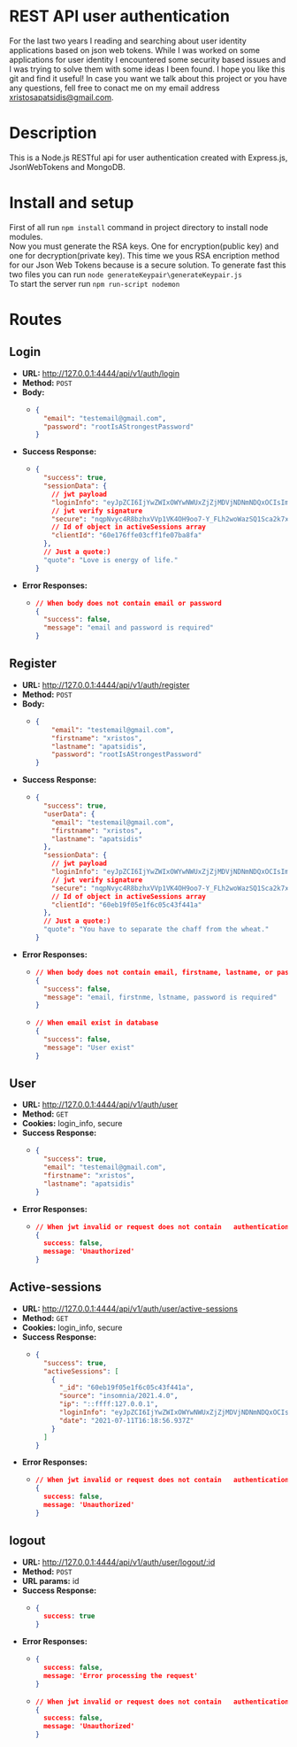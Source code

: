 REST API user authentication
============
For the last two years I reading and searching about user identity applications based on json web tokens.
While I was worked on some applications for user identity I encountered some security based issues and I was trying to solve them with some ideas I been found.
I hope you like this git and find it useful!
In case you want we talk about this project or you have any questions, fell free to conact me on my email address xristosapatsidis@gmail.com.

# Description
This is a Node.js RESTful api for user authentication created with Express.js, JsonWebTokens and MongoDB.

# Install and setup
First of all run ```npm install``` command in project directory to install node modules. <br>
Now you must generate the RSA keys. One for encryption(public key) and one for decryption(private key). This time we yous RSA encription method for our Json Web Tokens because is a secure solution. To generate fast this two files you can run ```node generateKeypair\generateKeypair.js```  <br>
To start the server run ```npm run-script nodemon``` <br>

# Routes
## Login
* **URL:** http://127.0.0.1:4444/api/v1/auth/login
* **Method:** `POST`
* **Body:** 
  * ```json
    {
      "email": "testemail@gmail.com",
      "password": "rootIsAStrongestPassword"
    }
    ```
* **Success Response:**
  * ```json
    {
      "success": true,
      "sessionData": {
        // jwt payload
        "loginInfo": "eyJpZCI6IjYwZWIxOWYwNWUxZjZjMDVjNDNmNDQxOCIsImlhdCI6MTYyNjAyMDMzNn0",
        // jwt verify signature
        "secure": "nqpNvyc4R8bzhxVVp1VK4OH9oo7-Y_FLh2woWazSQ1Sca2k7xGsfRszAUUwGN0eOyvNFiKeNjjyqgwLnM3OWOxs35uenbIGknbNQMUqG8mbhebtyisfYYtMybf-D64refxaA...",
        // Id of object in activeSessions array
        "clientId": "60e176ffe03cff1fe07ba8fa"
      },
      // Just a quote:)
      "quote": "Love is energy of life."
    }
    ```
* **Error Responses:**
  * ```json
    // When body does not contain email or password
    {
      "success": false,
      "message": "email and password is required"
    }
    ```

## Register
* **URL:** http://127.0.0.1:4444/api/v1/auth/register
* **Method:** `POST`
* **Body:** 
  * ```json
    {
	    "email": "testemail@gmail.com",
	    "firstname": "xristos",
	    "lastname": "apatsidis",
	    "password": "rootIsAStrongestPassword"
    }
    ```
* **Success Response:**
  * ```json
    {
      "success": true,
      "userData": {
        "email": "testemail@gmail.com",
        "firstname": "xristos",
        "lastname": "apatsidis"
      },
      "sessionData": {
        // jwt payload
        "loginInfo": "eyJpZCI6IjYwZWIxOWYwNWUxZjZjMDVjNDNmNDQxOCIsImlhdCI6MTYyNjAyMDMzNn0",
        // jwt verify signature
        "secure": "nqpNvyc4R8bzhxVVp1VK4OH9oo7-Y_FLh2woWazSQ1Sca2k7xGsfRszAUUwGN0eOyvNFiKeNjjyqgwLnM3OWOxs35uenbIGknbNQMUqG8mbhebtyisfYYtMybf-D64refxaA...",
        // Id of object in activeSessions array
        "clientId": "60eb19f05e1f6c05c43f441a"
      },
      // Just a quote:)
      "quote": "You have to separate the chaff from the wheat."
    }
    ```
* **Error Responses:**
  * ```json
    // When body does not contain email, firstname, lastname, or password
    {
      "success": false,
      "message": "email, firstnme, lstname, password is required"
    }
    ```

  * ```json
    // When email exist in database
    {
      "success": false,
      "message": "User exist"
    }
    ```

## User
* **URL:** http://127.0.0.1:4444/api/v1/auth/user
* **Method:** `GET`
* **Cookies:** login_info, secure
* **Success Response:**
  * ```json
    {
      "success": true,
      "email": "testemail@gmail.com",
      "firstname": "xristos",
      "lastname": "apatsidis"
    }
    ```
* **Error Responses:**
  * ```json
    // When jwt invalid or request does not contain   authentication cookies or jwt is invalid
    {
      success: false,
      message: 'Unauthorized'
    }
    ```

## Active-sessions
* **URL:** http://127.0.0.1:4444/api/v1/auth/user/active-sessions
* **Method:** `GET`
* **Cookies:** login_info, secure
* **Success Response:**
  * ```json
    {
      "success": true,
      "activeSessions": [
        {
          "_id": "60eb19f05e1f6c05c43f441a",
          "source": "insomnia/2021.4.0",
          "ip": "::ffff:127.0.0.1",
          "loginInfo": "eyJpZCI6IjYwZWIxOWYwNWUxZjZjMDVjNDNmNDQxOCIsImlhdCI6MTYyNjAyMDMzNn0",
          "date": "2021-07-11T16:18:56.937Z"
        }
      ]
    }
    ```
* **Error Responses:**
  * ```json
    // When jwt invalid or request does not contain   authentication cookies or jwt is invalid
    {
      success: false,
      message: 'Unauthorized'
    }
    ```


## logout
* **URL:** http://127.0.0.1:4444/api/v1/auth/user/logout/:id
* **Method:** `POST`
* **URL params:** id
* **Success Response:**
  * ```json
    {
      success: true
    }
    ```
* **Error Responses:**
  * ```json
    {
      success: false,
      message: 'Error processing the request'
    }
    ```
  * ```json
    // When jwt invalid or request does not contain   authentication cookies or jwt is invalid
    {
      success: false,
      message: 'Unauthorized'
    }
    ```